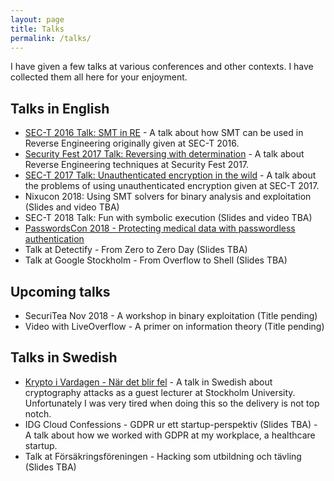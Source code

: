 ```yaml
---
layout: page
title: Talks
permalink: /talks/
---
```


I have given a few talks at various conferences and other contexts. I have collected them all here for your enjoyment.

## Talks in English
* [SEC-T 2016 Talk: SMT in RE](/education/2016/09/08/sect2016-talk.html) - A talk about how SMT can be used in Reverse Engineering originally given at SEC-T 2016.
* [Security Fest 2017 Talk: Reversing with determination](/education/2017/09/21/secfest17-talk.html) - A talk about Reverse Engineering techniques at Security Fest 2017.
* [SEC-T 2017 Talk: Unauthenticated encryption in the wild](/education/2017/10/22/sect2017-talk.html) - A talk about the problems of using unauthenticated encryption given at SEC-T 2017.
* Nixucon 2018: Using SMT solvers for binary analysis and exploitation (Slides and video TBA)
* SEC-T 2018 Talk: Fun with symbolic execution (Slides and video TBA)
* [PasswordsCon 2018 - Protecting medical data with passwordless authentication](/education/2019/01/01/passwordscon18-talk.html)
* Talk at Detectify - From Zero to Zero Day (Slides TBA)
* Talk at Google Stockholm - From Overflow to Shell (Slides TBA)

## Upcoming talks
* SecuriTea Nov 2018 - A workshop in binary exploitation (Title pending)
* Video with LiveOverflow - A primer on information theory (Title pending)

## Talks in Swedish
* [Krypto i Vardagen - När det blir fel](https://www.youtube.com/watch?v=btLVrlfA1eo) - A talk in Swedish about cryptography attacks as a guest lecturer at Stockholm University. Unfortunately I was very tired when doing this so the delivery is not top notch.
* IDG Cloud Confessions - GDPR ur ett startup-perspektiv (Slides TBA) - A talk about how we worked with GDPR at my workplace, a healthcare startup.
* Talk at Försäkringsföreningen - Hacking som utbildning och tävling (Slides TBA)
